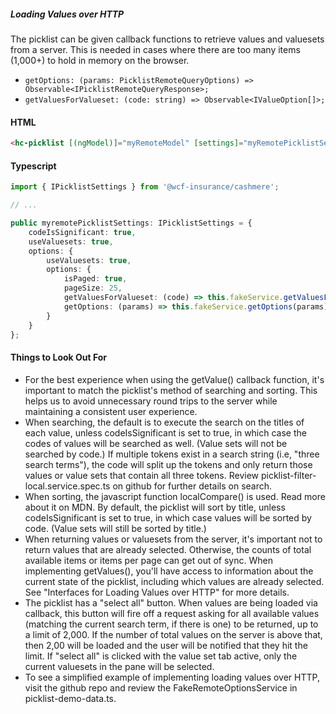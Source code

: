 ##### Loading Values over HTTP

The picklist can be given callback functions to retrieve values and valuesets from a server. This is needed in cases where there are too many items (1,000+) to hold in memory on the browser.

-   `getOptions: (params: PicklistRemoteQueryOptions) => Observable<IPicklistRemoteQueryResponse>;`
-   `getValuesForValueset: (code: string) => Observable<IValueOption[]>;`

#### HTML

```HTML
<hc-picklist [(ngModel)]="myRemoteModel" [settings]="myRemotePicklistSettings"></hc-picklist>
```

#### Typescript

```TypeScript
import { IPicklistSettings } from '@wcf-insurance/cashmere';

// ...

public myremotePicklistSettings: IPicklistSettings = {
    codeIsSignificant: true,
    useValuesets: true,
    options: {
        useValuesets: true,
        options: {
            isPaged: true,
            pageSize: 25,
            getValuesForValueset: (code) => this.fakeService.getValuesForValueset(code),
            getOptions: (params) => this.fakeService.getOptions(params)
        }
    }
};
```

#### Things to Look Out For

-   For the best experience when using the getValue() callback function, it's important to match the picklist's method of searching and sorting. This helps us to avoid unnecessary round trips to the server while maintaining a consistent user experience.
-   When searching, the default is to execute the search on the titles of each value, unless codeIsSignificant is set to true, in which case the codes of values will be searched as well. (Value sets will not be searched by code.) If multiple tokens exist in a search string (i.e, "three search terms"), the code will split up the tokens and only return those values or value sets that contain all three tokens. Review picklist-filter-local.service.spec.ts on github for further details on search.
-   When sorting, the javascript function localCompare() is used. Read more about it on MDN. By default, the picklist will sort by title, unless codeIsSignificant is set to true, in which case values will be sorted by code. (Value sets will still be sorted by title.)
-   When returning values or valuesets from the server, it's important not to return values that are already selected. Otherwise, the counts of total available items or items per page can get out of sync. When implementing getValues(), you'll have access to information about the current state of the picklist, including which values are already selected. See "Interfaces for Loading Values over HTTP" for more details.
-   The picklist has a "select all" button. When values are being loaded via callback, this button will fire off a request asking for all available values (matching the current search term, if there is one) to be returned, up to a limit of 2,000. If the number of total values on the server is above that, then 2,00 will be loaded and the user will be notified that they hit the limit. If "select all" is clicked with the value set tab active, only the current valuesets in the pane will be selected.
-   To see a simplified example of implementing loading values over HTTP, visit the github repo and review the FakeRemoteOptionsService in picklist-demo-data.ts.
